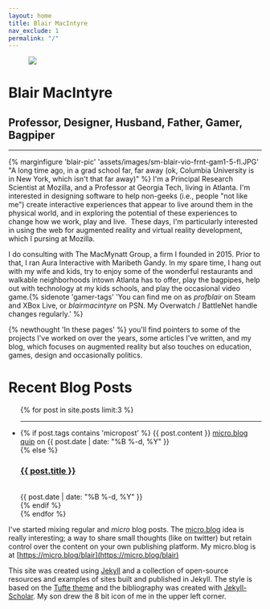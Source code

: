 ```yaml
---
layout: home
title: Blair MacIntyre
nav_exclude: 1
permalink: "/"
---
```

<figure class='fullwidth'><img src='{{site.baseurl}}/assets/uploads/2012/02/blair-wall-widecrop.jpg'/></figure>

# Blair MacIntyre

## Professor, Designer, Husband, Father, Gamer, Bagpiper
<hr class="slender">


{% marginfigure 'blair-pic' 'assets/images/sm-blair-vio-frnt-gam1-5-fl.JPG' "A long time ago, in a grad school far, far away (ok, Columbia University is in New York, which isn't that far away)" %} I'm a Principal Research Scientist at Mozilla, and a Professor at Georgia Tech, living in Atlanta. I'm interested in designing software to help non-geeks (i.e., people "not like me") create interactive experiences that appear to live around them in the physical world, and in exploring the potential of these experiences to change how we work, play and live.  These days, I'm particularly interested in using the web for augmented reality and virtual reality development, which I pursing at Mozilla. 

I do consulting with The MacMynatt Group, a firm I founded in 2015. Prior to that, I ran Aura Interactive with Maribeth Gandy. In my spare time, I hang out with my wife and kids, try to enjoy some of the wonderful restaurants and walkable neighborhoods intown Atlanta has to offer, play the bagpipes, help out with technology at my kids schools, and play the occasional video game.{% sidenote 'gamer-tags' 'You can find me on as <em>profblair</em> on Steam and XBox Live, or <em>blairmacintyre</em> on PSN. My Overwatch / BattleNet handle changes regularly.' %}

{% newthought 'In these pages' %} you'll find pointers to some of the projects I've worked on over the years, some articles I've written, and my  blog, which focuses on augmented reality but also touches on education, games, design and occasionally politics. 


# Recent Blog Posts

<ul class="content-listing">
    {% for post in site.posts limit:3 %}
      <li class="listing">
        <hr class="slender">
         {% if post.tags contains 'micropost' %}
            <span class="smaller">{{ post.content }}</span> 
            <span class="smaller"><a href="{{ post.url | prepend: site.baseurl }}">micro.blog quip</a> on {{ post.date | date: "%B %-d, %Y" }}</span>  <br/>
         {% else %}
           <a href="{{ post.url | prepend: site.baseurl }}"><h3 class="contrast">{{ post.title }}</h3></a>
            <br><span class="smaller">{{ post.date | date: "%B %-d, %Y" }}</span>  <br/>
        {% endif %}
        </li>  
    {% endfor %}
</ul>

I've started mixing regular and <em>micro</em> blog posts.  The [micro.blog](https://micro.blog) idea is really interesting; a way to share small thoughts (like on twitter) but retain control over the content on your own publishing platform.  My micro.blog is at [https://micro.blog/blair](https://micro.blog/blair)

This site was created using [Jekyll](http://jekyllrb.com) and a collection of open-source resources and examples of sites built and published in Jekyll.  The style is based on the [Tufte theme](http://github.com/clayh53/tufte-jekyll) and the bibliography was created with [Jekyll-Scholar](https://github.com/inukshuk/jekyll-scholar). My son drew the 8 bit icon of me in the upper left corner.
